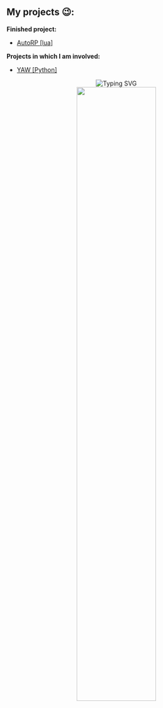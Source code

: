 ## My projects 😉:


**Finished project:**

 - [AutoRP [lua]](https://github.com/msihek/AutoRP)

**Projects in which I am involved:**

 - [YAW [Python]](https://github.com/Revavi/PCRCB)


<div align="center"> <img src="https://readme-typing-svg.herokuapp.com?font=Fira+Code&size=24&duration=3000&pause=1000&color=1FDA9A&center=true&vCenter=true&width=600&lines=Welcome+to+my+GitHub!+✨;Exploring+the+World+of+Code+🌍;Feel+Free+to+Browse+My+Projects+🚀" alt="Typing SVG" /> </div>
<div align="center"> <img src="https://user-images.githubusercontent.com/50140834/209331563-f8ef84a2-5508-4828-b6df-3f431a755a40.gif" width="60%"> </div>
